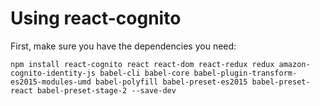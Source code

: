 # Using react-cognito

First, make sure you have the dependencies you need:

    npm install react-cognito react react-dom react-redux redux amazon-cognito-identity-js babel-cli babel-core babel-plugin-transform-es2015-modules-umd babel-polyfill babel-preset-es2015 babel-preset-react babel-preset-stage-2 --save-dev

